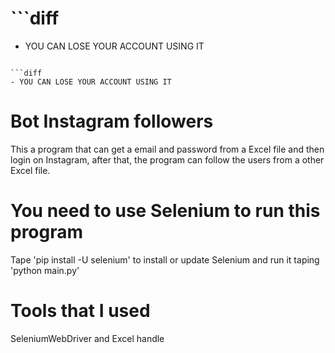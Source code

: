 # ```diff
- YOU CAN LOSE YOUR ACCOUNT USING IT
```

```diff
- YOU CAN LOSE YOUR ACCOUNT USING IT
```

# Bot Instagram followers

This a program that can get a email and password from a Excel file and then login on Instagram, after that, the program can follow
the users from a other Excel file. 

# You need to use Selenium to run this program

Tape 'pip install -U selenium' to install or update Selenium and run it taping 'python main.py' 

# Tools that I used

SeleniumWebDriver and Excel handle
